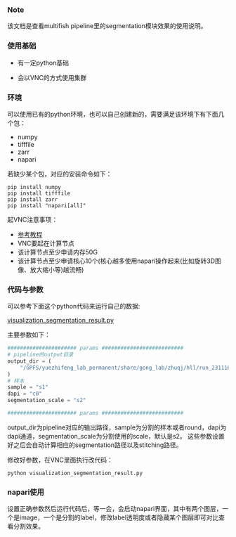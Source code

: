 ### Note

该文档是查看multifish pipeline里的segmentation模块效果的使用说明。

### 使用基础

* 有一定python基础

* 会以VNC的方式使用集群

### 环境

可以使用已有的python环境，也可以自己创建新的，需要满足该环境下有下面几个包：
* numpy
* tifffile
* zarr
* napari

若缺少某个包，对应的安装命令如下：
```commandline
pip install numpy
pip install tifffile
pip install zarr
pip install "napari[all]"
```

起VNC注意事项：
* [参考教程](https://github.com/CIBRalgosw/Cluster_User_Manual/blob/main/%E5%8F%AF%E8%A7%86%E5%8C%96%E5%B9%B3%E5%8F%B0/%E9%80%9A%E8%BF%87VNC%E4%BA%A4%E4%BA%92%E5%BC%8F%E4%BD%BF%E7%94%A8%E8%AE%A1%E7%AE%97%E8%8A%82%E7%82%B9.md)
* VNC要起在计算节点
* 该计算节点至少申请内存50G
* 该计算节点至少申请核心10个(核心越多使用napari操作起来(比如旋转3D图像、放大缩小等)越流畅)

### 代码与参数

可以参考下面这个python代码来运行自己的数据:

[visualization_segmentation_result.py](https://github.com/CIBRalgosw/Cluster_User_Manual/blob/cv/multifish/visualization_segmentation_result.py)

主要参数如下：
```python
###################### params ##########################
# pipeline的output目录
output_dir = (
    "/GPFS/yuezhifeng_lab_permanent/share/gong_lab/zhuqj/hll/run_231116/outputs"
)
# 样本
sample = "s1"
dapi = "c0"
segmentation_scale = "s2"

###################### params ##########################
```
output_dir为pipeline对应的输出路径，sample为分割的样本或者round，dapi为dapi通道，segmentation_scale为分割使用的scale，默认是s2。
这些参数设置好之后会自动计算相应的segmentation路径以及stitching路径。

修改好参数，在VNC里面执行改代码：
```commandline
python visualization_segmentation_result.py
```

### napari使用

设置正确参数然后运行代码后，等一会，会启动napari界面，其中有两个图层，一个是image，一个是分割的label，修改label透明度或者隐藏某个图层即可对比查看分割效果。